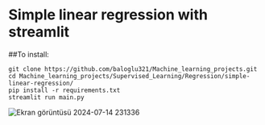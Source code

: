 # Simple linear regression with streamlit

##To install:

    git clone https://github.com/baloglu321/Machine_learning_projects.git
    cd Machine_learning_projects/Supervised_Learning/Regression/simple-linear-regression/
    pip install -r requirements.txt
    streamlit run main.py


![Ekran görüntüsü 2024-07-14 231336](https://github.com/user-attachments/assets/a0ed3846-abba-41f6-abaa-5b31eb16bdd5)
